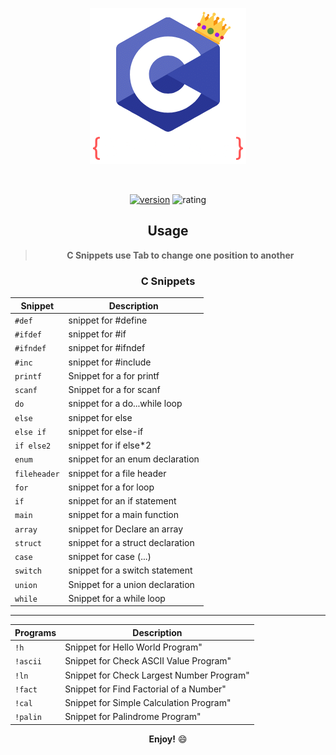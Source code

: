 
<center> 

![icon](https://raw.githubusercontent.com/milanjadav/cnipptes/master/assets/icon_250.png)

<br>

[![version](https://badgen.net/vs-marketplace/v/milanjadav.cnippets)](https://www.npmjs.com/@angular/core)
![rating](https://badgen.net/vs-marketplace/rating/milanjadav.cnippets)

## Usage

> **C Snippets use Tab to change one position to another**

### C Snippets

| Snippet      | Description                      |
| ------------ | -------------------------------- |
| `#def`       | snippet for #define              |
| `#ifdef`     | snippet for #if                  |
| `#ifndef`    | snippet for #ifndef              |
| `#inc`       | snippet for #include             |
| `printf`     | Snippet for a for printf         |
| `scanf`      | Snippet for a for scanf          |
| `do`         | snippet for a do...while loop    |
| `else`       | snippet for else                 |
| `else if`    | snippet for else-if              |
| `if else2`   | snippet for if else*2            |
| `enum`       | snippet for an enum declaration  |
| `fileheader` | snippet for a file header        |
| `for`        | snippet for a for loop           |
| `if`         | snippet for an if statement      |
| `main`       | snippet for a main function      |
| `array`      | snippet for Declare an array     |
| `struct`     | snippet for a struct declaration |
| `case`       | snippet for case (...)           |
| `switch`     | snippet for a switch statement   |
| `union`      | Snippet for a union declaration  |
| `while`      | Snippet for a while loop         |

 <hr>

| Programs | Description                               |
| -------- | ----------------------------------------- |
| `!h`     | Snippet for Hello World Program"          |
| `!ascii` | Snippet for Check ASCII Value Program"    |
| `!ln`    | Snippet for Check Largest Number Program" |
| `!fact`  | Snippet for Find Factorial of a Number"   |
| `!cal`   | Snippet for Simple Calculation Program"   |
| `!palin` | Snippet for Palindrome Program"           |

**Enjoy!** :smile:
